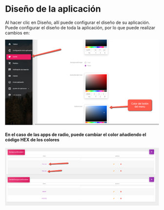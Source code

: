 # Diseño de la aplicación

Al hacer clic en Diseño, allí puede configurar el diseño de su aplicación. Puede configurar el diseño de toda la aplicación, por lo que puede realizar cambios en:

![](../.gitbook/assets/image%20%2822%29.png)

#### En el caso de las apps de radio, puede cambiar el color añadiendo el código HEX de los colores

![](../.gitbook/assets/image%20%2821%29.png)

